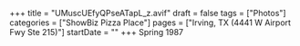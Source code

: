 +++
title = "UMuscUEfyQPseATapL_z.avif"
draft = false
tags = ["Photos"]
categories = ["ShowBiz Pizza Place"]
pages = ["Irving, TX (4441 W Airport Fwy Ste 215)"]
startDate = ""
+++
Spring 1987

